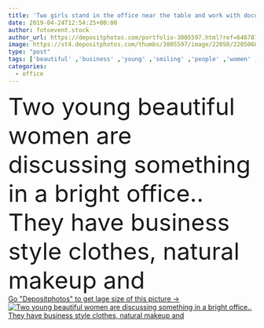 ```yaml
---
title: 'Two girls stand in the office near the table and work with documents.'
date: 2019-04-24T12:54:25+00:00
author: fotoevent.stock
author_url: https://depositphotos.com/portfolio-3805597.html?ref=64678756
image: https://st4.depositphotos.com/thumbs/3805597/image/22050/220506800/api_thumb_450.jpg?forcejpeg=true
type: "post"
tags: ['beautiful' ,'business' ,'young' ,'smiling' ,'people' ,'women' ,'cute' ,'girls' ,'natural' ,'modern' ,'concept' ,'corporate' ,'office' ,'stylish' ,'two' ,'conversation' ,'smart' ,'talking' ,'global' ,'manager' ,'monitor' ,'lifestyle' ,'planning' ,'shirt' ,'seminar' ,'Presentation' ,'charming' ,'look' ,'study' ,'student' ,'team' ,'teamwork' ,'slim' ,'meeting' ,'consultation' ,'businesspeople' ,'fashionable' ,'deal' ,'erase' ,'assistant' ,'entrepreneur' ,'briefing' ]
categories: 
  - office
---
```

<div aling="center">
            <font size="60"> Two young beautiful women are discussing something in a bright office.. They have business style clothes, natural makeup and</font>   
</div>
<div>
    <a href='https://st4.depositphotos.com/thumbs/3805597/image/22050/220506800/api_thumb_450.jpg?forcejpeg=true?ref=64678756' target=_blank > Go "Depositphotos" to get lage size of this picture ->
        <img href='https://st4.depositphotos.com/thumbs/3805597/image/22050/220506800/api_thumb_450.jpg?forcejpeg=true?ref=64678756' src='https://st4.depositphotos.com/3805597/22050/i/950/depositphotos_220506800-stock-photo-two-girls-stand-in-the.jpg?forcejpeg=true' alt='Two young beautiful women are discussing something in a bright office.. They have business style clothes, natural makeup and' >
    </a>
</div>
